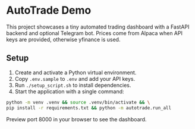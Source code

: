 # AutoTrade Demo

This project showcases a tiny automated trading dashboard with a FastAPI backend and optional Telegram bot. Prices come from Alpaca when API keys are provided, otherwise yfinance is used.

## Setup
1. Create and activate a Python virtual environment.
2. Copy `.env.sample` to `.env` and add your API keys.
3. Run `./setup_script.sh` to install dependencies.
4. Start the application with a single command:

```bash
python -m venv .venv && source .venv/bin/activate && \
pip install -r requirements.txt && python -m autotrade.run_all
```

Preview port 8000 in your browser to see the dashboard.
